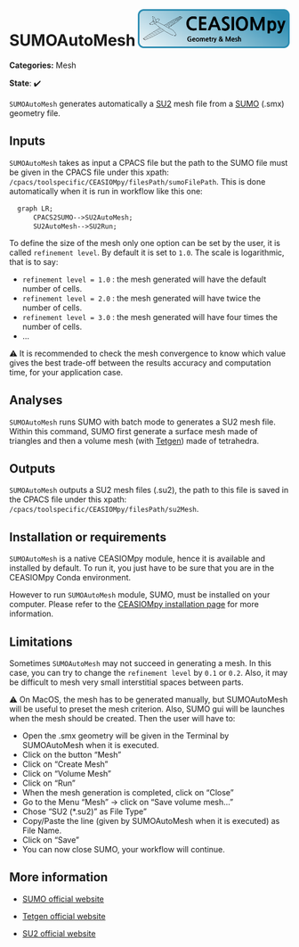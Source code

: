 <img align="right" height="70" src="../../documents/logos/CEASIOMpy_banner_geometry.png">

# SUMOAutoMesh

**Categories:** Mesh

**State**: :heavy_check_mark:

`SUMOAutoMesh` generates automatically a [SU2](https://su2code.github.io/) mesh file from a [SUMO](https://www.larosterna.com/products/open-source) (.smx) geometry file.

## Inputs

`SUMOAutoMesh` takes as input a CPACS file but the path to the SUMO file must be given in the CPACS file under this xpath: `/cpacs/toolspecific/CEASIOMpy/filesPath/sumoFilePath`. This is done automatically when it is run in workflow like this one:

```mermaid
  graph LR;
      CPACS2SUMO-->SU2AutoMesh;
      SU2AutoMesh-->SU2Run;
```

To define the size of the mesh only one option can be set by the user, it is called `refinement level`. By default it is set to `1.0`. The scale is logarithmic, that is to say:

* `refinement level = 1.0` : the mesh generated will have the default number of cells.
* `refinement level = 2.0` : the mesh generated will have twice the number of cells.
* `refinement level = 3.0` : the mesh generated will have four times the number of cells.
* ...

:warning: It is recommended to check the mesh convergence to know which value gives the best trade-off between the results accuracy and computation time, for your application case.

## Analyses

`SUMOAutoMesh` runs SUMO with batch mode to generates a SU2 mesh file. Within this command, SUMO first generate a surface mesh made of triangles and then a volume mesh (with [Tetgen](https://wias-berlin.de/software/tetgen/features.html)) made of tetrahedra.

## Outputs

`SUMOAutoMesh` outputs a SU2 mesh files (.su2), the path to this file is saved in the CPACS file under this xpath: `/cpacs/toolspecific/CEASIOMpy/filesPath/su2Mesh`.

## Installation or requirements

`SUMOAutoMesh` is a native CEASIOMpy module, hence it is available and installed by default. To run it, you just have to be sure that you are in the CEASIOMpy Conda environment.

However to run `SUMOAutoMesh` module, SUMO, must be installed on your computer. Please refer to the [CEASIOMpy installation page](../../installation/INSTALLATION.md) for more information.

## Limitations

Sometimes `SUMOAutoMesh` may not succeed in generating a mesh. In this case, you can try to change the `refinement level` by `0.1` or `0.2`. Also, it may be difficult to mesh very small interstitial spaces between parts.

:warning: On MacOS, the mesh has to be generated manually, but SUMOAutoMesh will be useful to preset the mesh criterion. Also, SUMO gui will be launches when the mesh should be created. Then the user will have to:

* Open the .smx geometry will be given in the Terminal by SUMOAutoMesh when it is executed.
* Click on the button “Mesh”
* Click on “Create Mesh”
* Click on “Volume Mesh”
* Click on “Run”
* When the mesh generation is completed, click on “Close”
* Go to the Menu “Mesh” -> click on “Save volume mesh…”
* Chose “SU2 (*.su2)” as File Type”
* Copy/Paste the line (given by SUMOAutoMesh when it is executed) as File Name.
* Click on “Save”
* You can now close SUMO, your workflow will continue.

## More information

* [SUMO official website](https://www.larosterna.com/products/open-source)

* [Tetgen official website](https://wias-berlin.de/software/tetgen/features.html)

* [SU2 official website](https://su2code.github.io/)
